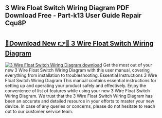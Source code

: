 ## 3 Wire Float Switch Wiring Diagram PDF Download Free - Part-k13 User Guide Repair Cqu8P

# <h2><a href="http://dfo6jo.blite.top/?on=3+Wire+Float+Switch+Wiring+Diagram">🔗Download New 👉🔴 3 Wire Float Switch Wiring Diagram</a></h2>

[![3 Wire Float Switch Wiring Diagram download](https://i.imgur.com/lujVjoI.png)](http://dfo6jo.blite.top/?on=3+Wire+Float+Switch+Wiring+Diagram)
Get the most out of your new 3 Wire Float Switch Wiring Diagram with this user manual, covering everything from installation to troubleshooting. Essential Instructions 3 Wire Float Switch Wiring Diagram This manual contains essential instructions for setting up and operating your product safely and effectively. Enjoy the convenience of list of features while using your new 3 Wire Float Switch Wiring Diagram. We trust that the 3 Wire Float Switch Wiring Diagram has been an accurate and detailed resource in your efforts to master your new device. In case of any queries or concerns, please do not hesitate to reach out to our customer service team.
